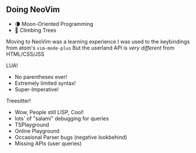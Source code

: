## Doing NeoVim

- 🌘 Moon-Oriented Programming
- 🐒 Climbing Trees

<aside slot="presenter">

Moving to NeoVim was a learning experience
I was used to the keybindings from atom's `vim-mode-plus`
But the userland API is *very different* from HTML/CSS/JSS

LUA!
- No parentheses ever!
- Extremely limited syntax!
- Super-Imperative!

Treesitter!
- Wow, People still LISP, Cool!
- lots' of "salami" debugging for queries
- TSPlayground
- Online Playground
- Occasional Parser bugs (negative lookbehind)
- Missing APIs (user queries)

</aside>
